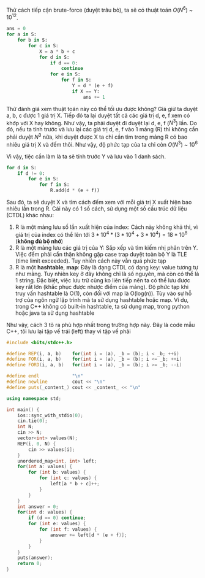 Thử cách tiếp cận brute-force (duyệt trâu bò), ta sẽ có thuật toán $O(N^6)$ ~ $10^{12}$. 
```python
ans = 0
for a in S:
    for b in S:
        for c in S:
            X = a * b + c
            for d in S:
                if d == 0:
                    continue
                for e in S:
                    for f in S:
                        Y = d * (e + f)
                        if X == Y:
                            ans += 1 
```
Thử đánh giá xem thuật toán này có thể tối ưu được không? Giá giử ta duyệt a, b, c được 1 giá trị X. Tiếp đó ta lại duyệt tất cả các giá trị d, e, f xem có khớp với X hay không. Như vậy, ta phải duyệt đi duyệt lại d, e, f ($N^3$) lần. Do đó, nếu ta tính trước và lưu lại các giá trị d, e, f vào 1 mảng (R) thì không cần phải duyệt $N^3$ nữa, khi duyệt được X ta chỉ cần tìm trong mảng R có bao nhiêu giá trị X và đếm thôi. Như vậy, độ phức tạp của ta chỉ còn $O(N^3)$ ~ $10^6$

Vì vậy, tiệc cần làm là ta sẽ tính trước Y và lưu vào 1 danh sách. 
```python
for d in S:
    if d != 0:
        for e in S:
            for f in S:
                R.add(d * (e + f))
```
Sau đó, ta sẽ duyệt X và tìm cách đếm xem với mỗi giá trị X xuất hiện bao nhiêu lần trong R. Cái này có 1 số cách, sử dụng một số cấu trúc dữ liệu (CTDL) khác nhau:
1. R là một mảng lưu số lần xuất hiện của index: Cách này không khả thi, vì giá trị của index có thể lên tới $3*10^4*(3*10^4 + 3*10^4) = 18*10^8$ (**không đủ bộ nhớ**)
2. R là một mảng lưu các giá trị của Y: Sắp xếp và tìm kiếm nhị phân trên Y. Việc đếm phải cẩn thận không gặp case trap duyệt toàn bộ Y là TLE (time limit exceeded). Tuy nhiên cách này vẫn quá phức tạp
3. R là một **hashtable**, **map**: Đây là dạng CTDL có dạng key: value tương tự như mảng. Tuy nhiên key ở đây không chỉ là số nguyên, mà còn có thể là 1 string. Đặc biệt, việc lưu trữ cũng ko liên tiếp nên ta có thể lưu được key rất lớn (khắc phục được nhược điểm của mảng). Độ phức tạp khi truy vấn hashtable là O(1), còn đối với map là O(log(n)). Tùy vào sự hỗ trợ của ngôn ngữ lập trình mà ta sử dụng hashtable hoặc map. Ví dụ, trong C++ không có built-in hashtable, ta sử dụng map, trong python hoặc java ta sử dụng hashtable

Như vậy, cách 3 tỏ ra phù hợp nhất trong trường hợp này. Đây là code mẫu C++, tôi lưu lại tập vế trái (left) thay vì tập vế phải
```cpp
#include <bits/stdc++.h>

#define REP(i, a, b)    for(int i = (a), _b = (b); i < _b; ++i)
#define FOR(i, a, b)    for(int i = (a), _b = (b); i <= _b; ++i)
#define FORD(i, a, b)   for(int i = (a), _b = (b); i >= _b; --i)

#define endl 			"\n"
#define newline			cout << "\n"
#define puts(_content_)	cout << _content_ << "\n" 

using namespace std;

int main() {
    ios::sync_with_stdio(0);
    cin.tie(0);
    int N;
    cin >> N;
    vector<int> values(N);
    REP(i, 0, N) {
        cin >> values[i];
    }
    unordered_map<int, int> left;
    for(int a: values) {
        for (int b: values) {
            for (int c: values) {
                left[a * b + c]++;
            }
        }
    }
    int answer = 0;
    for(int d: values) {
        if (d == 0) continue;
        for (int e: values) {
            for (int f: values) {
                answer += left[d * (e + f)];
            }
        }
    }
    puts(answer);
    return 0;
}
```